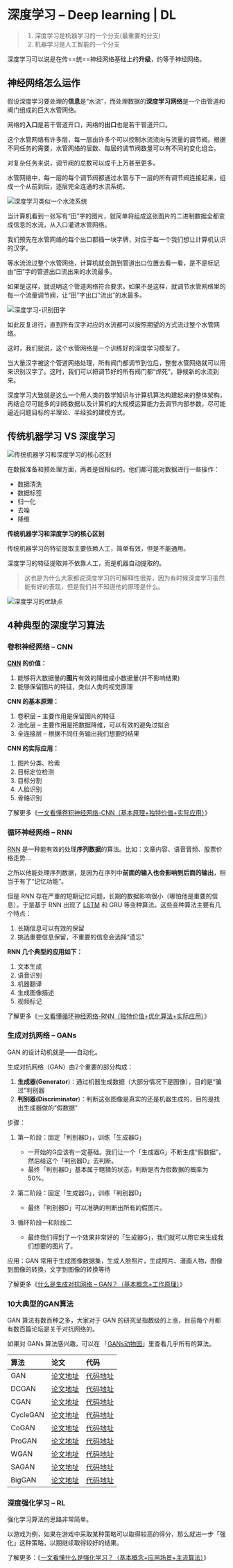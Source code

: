 # 深度学习 – Deep learning | DL

> 1. 深度学习是机器学习的一个分支(最重要的分支)
> 2. 机器学习是人工智能的一个分支

深度学习可以说是在传==统==神经网络基础上的**升级**，约等于神经网络。

## 神经网络怎么运作

假设深度学习要处理的**信息**是“水流”，而处理数据的**深度学习网络**是一个由管道和阀门组成的巨大水管网络。

网络的**入口**是若干管道开口，网络的**出口**也是若干管道开口。

这个水管网络有许多层，每一层由许多个可以控制水流流向与流量的调节阀。根据不同任务的需要，水管网络的层数、每层的调节阀数量可以有不同的变化组合。

对复杂任务来说，调节阀的总数可以成千上万甚至更多。

水管网络中，每一层的每个调节阀都通过水管与下一层的所有调节阀连接起来，组成一个从前到后，逐层完全连通的水流系统。

![深度学习类似一个水流系统](https://raw.githubusercontent.com/RimLutienpeist/image-hosting/main/98353-2019-06-03-dl-flow.png)

当计算机看到一张写有“田”字的图片，就简单将组成这张图片的二进制数据全都变成信息的水流，从入口灌进水管网络。

我们预先在水管网络的每个出口都插一块字牌，对应于每一个我们想让计算机认识的汉字。

等水流流过整个水管网络，计算机就会跑到管道出口位置去看一看，是不是标记由“田”字的管道出口流出来的水流最多。

如果是这样，就说明这个管道网络符合要求。如果不是这样，就调节水管网络里的每一个流量调节阀，让“田”字出口“流出”的水最多。

![深度学习-识别田字](https://raw.githubusercontent.com/RimLutienpeist/image-hosting/main/25423-2019-06-06-tian.png)

如此反复进行，直到所有汉字对应的水流都可以按照期望的方式流过整个水管网络。

这时，我们就说，这个水管网络是一个训练好的深度学习模型了。

当大量汉字被这个管道网络处理，所有阀门都调节到位后，整套水管网络就可以用来识别汉字了。这时，我们可以把调节好的所有阀门都“焊死”，静候新的水流到来。

深度学习大致就是这么一个用人类的数学知识与计算机算法构建起来的整体架构，再结合尽可能多的训练数据以及计算机的大规模运算能力去调节内部参数，尽可能逼近问题目标的半理论、半经验的建模方式。

## 传统机器学习 VS 深度学习

![传统机器学习和深度学习的核心区别](https://raw.githubusercontent.com/RimLutienpeist/image-hosting/main/dee0b-2019-06-06-butong.png)

在数据准备和预处理方面，两者是很相似的。他们都可能对数据进行一些操作：

- 数据清洗
- 数据标签
- 归一化
- 去噪
- 降维

**传统机器学习和深度学习的核心区别**

传统机器学习的特征提取主要依赖人工，简单有效，但是不能通用。

深度学习的特征提取并不依靠人工，而是机器自动提取的。

> 这也是为什么大家都说深度学习的可解释性很差，因为有时候深度学习虽然能有好的表现，但是我们并不知道他的原理是什么。

![深度学习的优缺点](https://raw.githubusercontent.com/RimLutienpeist/image-hosting/main/72b50-2019-06-06-youquedian.png)

## 4种典型的深度学习算法

### 卷积神经网络 – CNN

**[CNN](https://easyai.tech/ai-definition/cnn/) 的价值：**

1. 能够将大数据量的**图片**有效的降维成小数据量(并不影响结果)
2. 能够保留图片的特征，类似人类的视觉原理

**CNN 的基本原理：**

1. 卷积层 – 主要作用是保留图片的特征
2. 池化层 – 主要作用是把数据降维，可以有效的避免过拟合
3. 全连接层 – 根据不同任务输出我们想要的结果

**CNN 的实际应用：**

1. 图片分类、检索
2. 目标定位检测
3. 目标分割
4. 人脸识别
5. 骨骼识别

了解更多《[一文看懂卷积神经网络-CNN（基本原理+独特价值+实际应用）](https://easyai.tech/ai-definition/cnn/)》

### 循环神经网络 – RNN

[RNN](https://easyai.tech/ai-definition/rnn/) 是一种能有效的处理**序列数据**的算法。比如：文章内容、语音音频、股票价格走势…

之所以他能处理序列数据，是因为在序列中**前面的输入也会影响到后面的输出**，相当于有了“记忆功能”。

但是 RNN 存在严重的短期记忆问题，长期的数据影响很小（哪怕他是重要的信息）。于是基于 RNN 出现了 [LSTM](https://easyai.tech/ai-definition/lstm/) 和 GRU 等变种算法。这些变种算法主要有几个特点：

1. 长期信息可以有效的保留
2. 挑选重要信息保留，不重要的信息会选择“遗忘”

**RNN 几个典型的应用如下：**

1. 文本生成
2. 语音识别
3. 机器翻译
4. 生成图像描述
5. 视频标记

了解更多《[一文看懂循环神经网络-RNN（独特价值+优化算法+实际应用）](https://easyai.tech/ai-definition/rnn/)》

### 生成对抗网络 – GANs

GAN 的设计动机就是——自动化。

生成对抗网络（GAN）由2个重要的部分构成：

1. **生成器(Generator**)：通过机器生成数据（大部分情况下是图像），目的是“骗过”判别器
2. **判别器(Discriminator**)：判断这张图像是真实的还是机器生成的，目的是找出生成器做的“假数据”

步骤：

1. 第一阶段：固定「判别器D」，训练「生成器G」
   - 一开始的G应该有一定基础。我们让一个「生成器G」不断生成“假数据”，然后给这个「判别器D」去判断。
   - 最终「判别器D」基本属于瞎猜的状态，判断是否为假数据的概率为50%。

2. 第二阶段：固定「生成器G」，训练「判别器D」
   - 最终「判别器D」可以准确的判断出所有的假图片。

3. 循环阶段一和阶段二
   - 最终我们得到了一个效果非常好的「生成器G」，我们就可以用它来生成我们想要的图片了。


应用：GAN 常用于生成图像数据集，生成人脸照片，生成照片、漫画人物，图像到图像的转换，文字到图像的转换等待

了解更多《[什么是生成对抗网络 – GAN？（基本概念+工作原理）](https://easyai.tech/ai-definition/gan/)》

### 10大典型的GAN算法

GAN 算法有数百种之多，大家对于 GAN 的研究呈指数级的上涨，目前每个月都有数百篇论坛是关于对抗网络的。

如果对 GANs 算法感兴趣，可以在 「[GANs动物园](https://github.com/hindupuravinash/the-gan-zoo)」里查看几乎所有的算法。

| 算法     | 论文                                           | 代码                                                         |
| :------- | :--------------------------------------------- | :----------------------------------------------------------- |
| GAN      | [论文地址](https://arxiv.org/abs/1406.2661)    | [代码地址](https://github.com/goodfeli/adversarial)          |
| DCGAN    | [论文地址](https://arxiv.org/abs/1511.06434)   | [代码地址](https://github.com/floydhub/dcgan)                |
| CGAN     | [论文地址](https://arxiv.org/abs/1411.1784)    | [代码地址](https://github.com/PacktPublishing/Advanced-Deep-Learning-with-Keras) |
| CycleGAN | [论文地址](https://arxiv.org/abs/1703.10593v6) | [代码地址](https://github.com/junyanz/CycleGAN)              |
| CoGAN    | [论文地址](https://arxiv.org/abs/1606.07536)   | [代码地址](https://github.com/mingyuliutw/CoGAN)             |
| ProGAN   | [论文地址](https://arxiv.org/abs/1710.10196)   | [代码地址](https://github.com/tkarras/progressive_growing_of_gans) |
| WGAN     | [论文地址](https://arxiv.org/abs/1701.07875v3) | [代码地址](https://github.com/eriklindernoren/Keras-GAN)     |
| SAGAN    | [论文地址](https://arxiv.org/abs/1805.08318v1) | [代码地址](https://github.com/heykeetae/Self-Attention-GAN)  |
| BigGAN   | [论文地址](https://arxiv.org/abs/1809.11096v2) | [代码地址](https://github.com/huggingface/pytorch-pretrained-BigGAN) |



### 深度强化学习 – RL

强化学习算法的思路非常简单。

以游戏为例，如果在游戏中采取某种策略可以取得较高的得分，那么就进一步「强化」这种策略，以期继续取得较好的结果。

了解更多：《[一文看懂什么是强化学习？（基本概念+应用场景+主流算法）](https://easyai.tech/ai-definition/reinforcement-learning/)》
